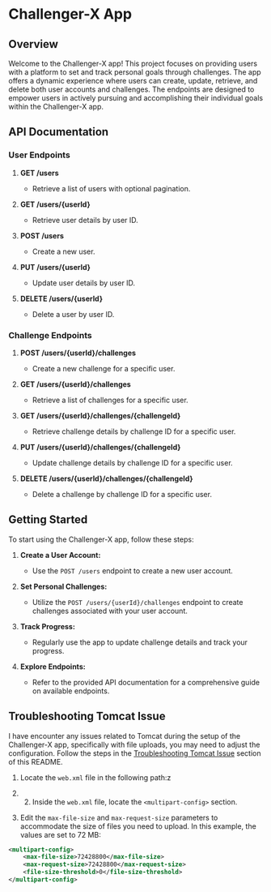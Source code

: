 # Challenger-X App

## Overview

Welcome to the Challenger-X app! This project focuses on providing users with a platform to set and track personal goals through challenges. The app offers a dynamic experience where users can create, update, retrieve, and delete both user accounts and challenges. The endpoints are designed to empower users in actively pursuing and accomplishing their individual goals within the Challenger-X app.

## API Documentation

### User Endpoints

1. **GET /users**
    - Retrieve a list of users with optional pagination.

2. **GET /users/{userId}**
    - Retrieve user details by user ID.

3. **POST /users**
    - Create a new user.

4. **PUT /users/{userId}**
    - Update user details by user ID.

5. **DELETE /users/{userId}**
    - Delete a user by user ID.

### Challenge Endpoints

1. **POST /users/{userId}/challenges**
    - Create a new challenge for a specific user.

2. **GET /users/{userId}/challenges**
    - Retrieve a list of challenges for a specific user.

3. **GET /users/{userId}/challenges/{challengeId}**
    - Retrieve challenge details by challenge ID for a specific user.

4. **PUT /users/{userId}/challenges/{challengeId}**
    - Update challenge details by challenge ID for a specific user.

5. **DELETE /users/{userId}/challenges/{challengeId}**
    - Delete a challenge by challenge ID for a specific user.

## Getting Started

To start using the Challenger-X app, follow these steps:

1. **Create a User Account:**
    - Use the `POST /users` endpoint to create a new user account.

2. **Set Personal Challenges:**
    - Utilize the `POST /users/{userId}/challenges` endpoint to create challenges associated with your user account.

3. **Track Progress:**
    - Regularly use the app to update challenge details and track your progress.

4. **Explore Endpoints:**
    - Refer to the provided API documentation for a comprehensive guide on available endpoints.

## Troubleshooting Tomcat Issue

I have encounter any issues related to Tomcat during the setup of the Challenger-X app, specifically with file uploads, you may need to adjust the configuration. Follow the steps in the [Troubleshooting Tomcat Issue](#troubleshooting-tomcat-issue) section of this README.
1. Locate the `web.xml` file in the following path:z
2. 2. Inside the `web.xml` file, locate the `<multipart-config>` section.

3. Edit the `max-file-size` and `max-request-size` parameters to accommodate the size of files you need to upload. In this example, the values are set to 72 MB:
```xml
<multipart-config>
    <max-file-size>72428800</max-file-size>
    <max-request-size>72428800</max-request-size>
    <file-size-threshold>0</file-size-threshold>
</multipart-config>